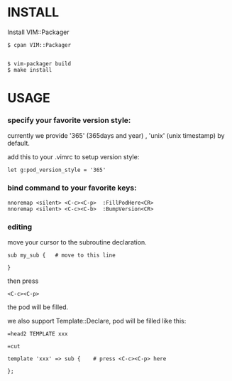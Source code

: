 INSTALL
==================

Install VIM::Packager

    $ cpan VIM::Packager


    $ vim-packager build
    $ make install

USAGE
==================
### specify your favorite version style:

currently we provide '365' (365days and year) , 'unix'
(unix timestamp) by default.

add this to your .vimrc to setup version style:

    let g:pod_version_style = '365'

### bind command to your favorite keys:

    nnoremap <silent> <C-c><C-p>  :FillPodHere<CR>
    nnoremap <silent> <C-c><C-b>  :BumpVersion<CR>

### editing

move your cursor to the subroutine declaration.

    sub my_sub {   # move to this line

    }

then press

    <C-c><C-p>

the pod will be filled.

we also support Template::Declare, pod will be filled like this:

    =head2 TEMPLATE xxx

    =cut

    template 'xxx' => sub {    # press <C-c><C-p> here

    };

